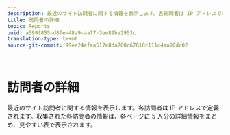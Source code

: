 ```yaml
---
description: 最近のサイト訪問者に関する情報を表示します。各訪問者は IP アドレスで定義されます。収集された各訪問者の情報は、各ページに 5 人分の詳細情報をまとめ、見やすい表で表示されます。
title: 訪問者の詳細
topic: Reports
uuid: a599f855-d8fe-48a9-aa77-3ee89ba2953c
translation-type: tm+mt
source-git-commit: 99ee24efaa517e8da700c67818c111c4aa90dc02

---
```



# 訪問者の詳細

最近のサイト訪問者に関する情報を表示します。各訪問者は IP アドレスで定義されます。収集された各訪問者の情報は、各ページに 5 人分の詳細情報をまとめ、見やすい表で表示されます。

